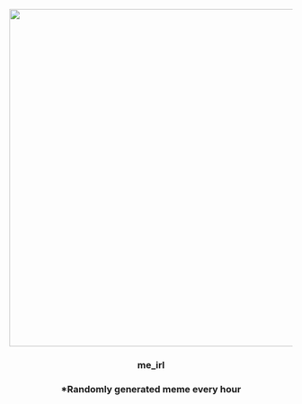 <p align="center">
        <img src="https://i.redd.it/qtotaotghtu91.jpg" width="600" height="600">
        </p>
        <h3 align="center">me_irl</h3>
        <h3 align="center">*Randomly generated meme every hour</h3>
    